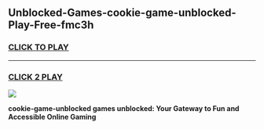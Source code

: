 
## Unblocked-Games-cookie-game-unblocked-Play-Free-fmc3h
<h3>
<a href="https://premium76.site?title=cookie-game-unblocked&ref=21A">CLICK TO PLAY</a></h3>
<hr>

<h3>
<a href="https://premium76.site?title=cookie-game-unblocked&ref=21A">CLICK 2 PLAY</a>
  
</h3>

<a href="https://premium76.site?title=cookie-game-unblocked&ref=21A"><img src="https://clearcache.store/games.png"></a>


**cookie-game-unblocked games unblocked: Your Gateway to Fun and Accessible Online Gaming**

